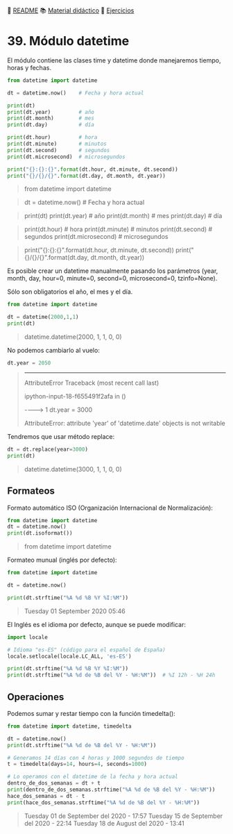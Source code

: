 :page_with_curl: [README](../README.md) :books: [Material didáctico](/documentation/indicedocu.md) :pencil: [Ejercicios](/tests/indicetests.md)

# 39. Módulo datetime


El módulo contiene las clases time y datetime donde manejaremos tiempo, horas y fechas.

````python
from datetime import datetime

dt = datetime.now()    # Fecha y hora actual

print(dt)
print(dt.year)         # año
print(dt.month)        # mes
print(dt.day)          # día

print(dt.hour)         # hora
print(dt.minute)       # minutos
print(dt.second)       # segundos
print(dt.microsecond)  # microsegundos

print("{}:{}:{}".format(dt.hour, dt.minute, dt.second))
print("{}/{}/{}".format(dt.day, dt.month, dt.year))
````
>from datetime import datetime

>dt = datetime.now()    # Fecha y hora actual

>print(dt)
>print(dt.year)         # año
>print(dt.month)        # mes
>print(dt.day)          # día

>print(dt.hour)         # hora
>print(dt.minute)       # minutos
>print(dt.second)       # segundos
>print(dt.microsecond)  # microsegundos

>print("{}:{}:{}".format(dt.hour, dt.minute, dt.second))
>print("{}/{}/{}".format(dt.day, dt.month, dt.year))

Es posible crear un datetime manualmente pasando los parámetros (year, month, day, hour=0, minute=0, second=0, microsecond=0, tzinfo=None).

Sólo son obligatorios el año, el mes y el día.


````python
from datetime import datetime

dt = datetime(2000,1,1)
print(dt)
````

> datetime.datetime(2000, 1, 1, 0, 0)

No podemos cambiarlo al vuelo:
````python
dt.year = 2050
````

> ---------------------------------------------------------------------------
> AttributeError                            Traceback (most recent call last)
>
> ipython-input-18-f655491f2afa in <module>()
>
> ----> 1 dt.year = 3000
>
>AttributeError: attribute 'year' of 'datetime.date' objects is not writable

Tendremos que usar método replace:

````python
dt = dt.replace(year=3000)
print(dt)
````
> datetime.datetime(3000, 1, 1, 0, 0)

## Formateos
Formato automático ISO (Organización Internacional de Normalización):

````python
from datetime import datetime
dt = datetime.now()
print(dt.isoformat())
````
> from datetime import datetime

Formateo munual (inglés por defecto):

````python
from datetime import datetime

dt = datetime.now()

print(dt.strftime("%A %d %B %Y %I:%M"))
````
> Tuesday 01 September 2020 05:46

El Inglés es el idioma por defecto, aunque se puede modificar:

````python
import locale

# Idioma "es-ES" (código para el español de España)
locale.setlocale(locale.LC_ALL, 'es-ES') 

print(dt.strftime("%A %d %B %Y %I:%M"))
print(dt.strftime("%A %d de %B del %Y - %H:%M"))  # %I 12h - %H 24h
````
## Operaciones
Podemos sumar y restar tiempo con la función timedelta():

````python
from datetime import datetime, timedelta

dt = datetime.now()
print(dt.strftime("%A %d de %B del %Y - %H:%M"))

# Generamos 14 días con 4 horas y 1000 segundos de tiempo
t = timedelta(days=14, hours=4, seconds=1000)

# Lo operamos con el datetime de la fecha y hora actual
dentro_de_dos_semanas = dt + t
print(dentro_de_dos_semanas.strftime("%A %d de %B del %Y - %H:%M"))
hace_dos_semanas = dt - t
print(hace_dos_semanas.strftime("%A %d de %B del %Y - %H:%M"))
````
>Tuesday 01 de September del 2020 - 17:57
>Tuesday 15 de September del 2020 - 22:14
>Tuesday 18 de August del 2020 - 13:41